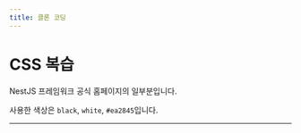 ```yaml
---
title: 클론 코딩
---
```


# CSS 복습
NestJS 프레임워크 공식 홈페이지의 일부분입니다.

사용한 색상은 `black`, `white`, `#ea2845`입니다.

***